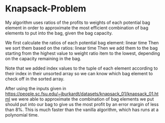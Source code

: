 # Knapsack-Problem
My algorithm uses ratios of the profits to weights of each potential bag element in order to approximate the most efficient 
  combination of bag elements to put into the bag, given the bag capacity.

We first calculate the ratios of each potential bag element: linear time
Then we sort them based on the ratios: linear time
Then we add them to the bag starting from the highest value to weight ratio item to the lowest, depending on the capacity 
  remaining in the bag.

Note that we added index values to the tuple of each element according to their index in their unsorted array so we can know
  which bag element to check off in the sorted array.

After using the inputs given in https://people.sc.fsu.edu/~jburkardt/datasets/knapsack_01/knapsack_01.html
  we were able to approximate the combination of bag elements we put should put into our bag to give us the most profit by an 
   error margin of less than 8%.
This is much faster than the vanilla algorithm, which has runs at a polynomial time.

